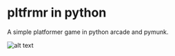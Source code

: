 # pltfrmr in python
A simple platformer game in python arcade and pymunk.

![alt text](https://github.com/PeterSzasz/plfrmr_py/blob/master/screenshot.png?raw=true)
